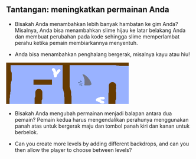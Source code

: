 ## Tantangan: meningkatkan permainan Anda

- Bisakah Anda menambahkan lebih banyak hambatan ke gim Anda? Misalnya, Anda bisa menambahkan slime hijau ke latar belakang Anda dan membuat perubahan pada kode sehingga slime memperlambat perahu ketika pemain membiarkannya menyentuh.

- Anda bisa menambahkan penghalang bergerak, misalnya kayu atau hiu!

![tangkapan layar](images/boat-obstacles.png)

- Bisakah Anda mengubah permainan menjadi balapan antara dua pemain? Pemain kedua harus mengendalikan perahunya menggunakan panah atas untuk bergerak maju dan tombol panah kiri dan kanan untuk berbelok.

- Can you create more levels by adding different backdrops, and can you then allow the player to choose between levels?